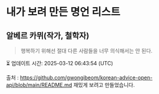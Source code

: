 # 내가 보려 만든 명언 리스트

##  알베르 카뮈(작가, 철학자)
> 행복하기 위해선 절대 다른 사람들을 너무 의식해서는 안 된다.


⏳ 업데이트 시간: 2025-03-12 06:43:54 (UTC)

출처 : https://github.com/gwongibeom/korean-advice-open-api/blob/main/README.md
재밌게 보려고 만들었습니다.
